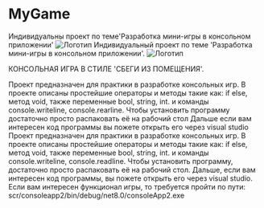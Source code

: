 # MyGame
Индивидуальны проект по теме'Разработка мини-игры в консольном приложении'
![Логотип](https://octodex.github.com/images/orderedlistocat.png "Логотип GitHub")
Индивидуальный проект по теме 'Разработка мини-игры в консольном приложении'.
![Логотип](https://octodex.github.com/images/orderedlistocat.png "Логотип GitHub")



КОНСОЛЬНАЯ ИГРА В СТИЛЕ 'СБЕГИ ИЗ ПОМЕЩЕНИЯ'.




Проект предназначен для практики в разработке консольных игр.
В проекте описаны простейшие операторы и методы такие как: if else, метод void,
также переменные bool, string, int.
и команды console.writeline, console.rearline.
Чтобы установить программу достаточно просто распаковать её на рабочий стол
Дальше если вам интересен код программы вы пожете открыть его через visual studio 
Проект предназначен для практики в разработке консольных игр.
В проекте описаны простейшие операторы и методы такие как: if else, метод void,
также переменные bool, string, int.
и команды console.writeline, console.readline.
Чтобы установить программу, достаточно просто распаковать её на рабочий стол.
Дальше, если вам интересен код программы, вы пожете открыть его через visual studio.
Если вам интересен функционал игры, то требуется пройти по пути: scr/consoleapp2/bin/debug/net8.0/consoleApp2.exe

